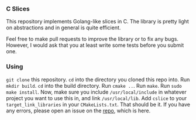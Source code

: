 ### C Slices

This repository implements Golang-like slices in C. The library is pretty light on abstractions and in general is quite efficient. 

Feel free to make pull requests to improve the library or to fix any bugs. However, I would ask that you at least write some tests before you submit one.

### Using

`git clone` this repository. `cd` into the directory you cloned this repo into. Run `mkdir build`. `cd` into the build directory. Run `cmake ..`. Run `make`. Run `sudo make install`. Now, make sure you include `/usr/local/include` in whatever project you want to use this in, and link `/usr/local/lib`. Add `cslice` to your `target_link_libraries` in your `CMakeLists.txt`. That should be it. If you have any errors, please open an issue on the [repo](https://github.com/anish-sinha1/cslice), which is here.
